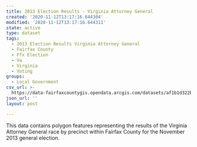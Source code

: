 ```yaml
---
title: 2013 Election Results - Virginia Attorney General
created: '2020-11-12T13:17:16.644304'
modified: '2020-11-12T13:17:16.644311'
state: active
type: dataset
tags:
  - 2013 Election Results Virginia Attorney General
  - Fairfax County
  - Ffx Election
  - Va
  - Virginia
  - Voting
groups:
  - Local Government
csv_url: >-
  https://data-fairfaxcountygis.opendata.arcgis.com/datasets/af1b1d322b54419191c4b8fcb65b1690_20.csv?outSR=%7B%22latestWkid%22%3A4269%2C%22wkid%22%3A4269%7D
json_url: ''
layout: post

---
```

This data contains polygon features representing the results of the Virginia Attorney General race by precinct within Fairfax County for the November 2013 general election.

